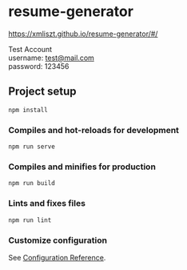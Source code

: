 # resume-generator
https://xmliszt.github.io/resume-generator/#/ 

Test Account\
username: test@mail.com\
password: 123456
## Project setup
```
npm install
```

### Compiles and hot-reloads for development
```
npm run serve
```

### Compiles and minifies for production
```
npm run build
```

### Lints and fixes files
```
npm run lint
```

### Customize configuration
See [Configuration Reference](https://cli.vuejs.org/config/).
